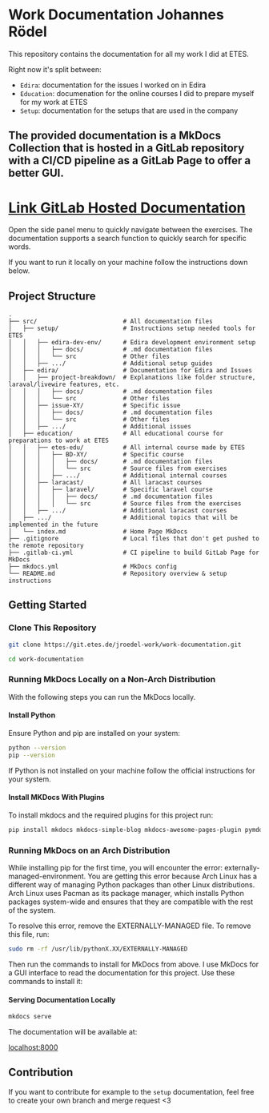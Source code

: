 # Work Documentation Johannes Rödel

This repository contains the documentation for all my work I did at ETES. 

Right now it's split between:

- `Edira`: documentation for the issues I worked on in Edira
- `Education`: documenation for the online courses I did to prepare myself for my work at ETES
- `Setup`: documentation for the setups that are used in the company

The provided documentation is a MkDocs Collection that is hosted in a GitLab repository with a CI/CD pipeline as a GitLab Page to offer a better GUI.
---

# **[Link GitLab Hosted Documentation](https://git.etes.de/jroedel-work/work-documentation.gitlab.io)**

Open the side panel menu to quickly navigate between the exercises. The documentation supports a search function to quickly search for specific words.

If you want to run it locally on your machine follow the instructions down below. 

## Project Structure 

```
.
├── src/                        # All documentation files
│   ├── setup/                  # Instructions setup needed tools for ETES
│   │   ├── edira-dev-env/      # Edira development environment setup
│   │   │   ├── docs/           # .md documentation files
│   │   │   └── src             # Other files
│   │   ├── .../                # Additional setup guides
│   ├── edira/                  # Documentation for Edira and Issues
│   │   ├── project-breakdown/  # Explanations like folder structure, laraval/livewire features, etc.
│   │   │   ├── docs/           # .md documentation files
│   │   │   └── src             # Other files
│   │   ├── issue-XY/           # Specific issue
│   │   │   ├── docs/           # .md documentation files
│   │   │   └── src             # Other files
│   │   ├── .../                # Additional issues
│   ├── education/              # All educational course for preparations to work at ETES
│   │   ├── etes-edu/           # All internal course made by ETES
│   │   │   ├── BD-XY/          # Specific course
│   │   │   │   ├── docs/       # .md documentation files
│   │   │   │   └── src         # Source files from exercises
│   │   │   ├── .../            # Additional internal courses
│   │   ├── laracast/           # All laracast courses
│   │   │   ├── laravel/        # Specific laravel course
│   │   │   │   ├── docs/       # .md documentation files
│   │   │   │   └── src         # Source files from the exercises  
│   │   ├── .../                # Additional laracast courses
│   ├── .../                    # Additional topics that will be implemented in the future        
│   └── index.md                # Home Page MkDocs 
├── .gitignore                  # Local files that don't get pushed to the remote repository
├── .gitlab-ci.yml              # CI pipeline to build GitLab Page for MkDocs
├── mkdocs.yml                  # MkDocs config
└── README.md                   # Repository overview & setup instructions
```

## Getting Started

### Clone This Repository

```bash
git clone https://git.etes.de/jroedel-work/work-documentation.git

cd work-documentation
```

### Running MkDocs Locally on a Non-Arch Distribution

With the following steps you can run the MkDocs locally.

#### Install Python 

Ensure Python and pip are installed on your system:

```bash
python --version
pip --version
```

If Python is not installed on your machine follow the official instructions for your system.

#### Install MKDocs With Plugins

To install mkdocs and the required plugins for this project run:

```bash
pip install mkdocs mkdocs-simple-blog mkdocs-awesome-pages-plugin pymdown-extensions mkdocs-github-admonitions-plugin
```

### Running MkDocs on an Arch Distribution

While installing pip for the first time, you will encounter the error: externally-managed-environment. You are getting this error because Arch Linux has a different way of managing Python packages than other Linux distributions. Arch Linux uses Pacman as its package manager, which installs Python packages system-wide and ensures that they are compatible with the rest of the system.

To resolve this error, remove the EXTERNALLY-MANAGED file. To remove this file, run:

```bash
sudo rm -rf /usr/lib/pythonX.XX/EXTERNALLY-MANAGED
```

Then run the commands to install for MkDocs from above.
I use MkDocs for a GUI interface to read the documentation for this project. Use these commands to install it:

#### Serving Documentation Locally

```bash
mkdocs serve
```

The documentation will be available at:

[localhost:8000](http://127.0.0.1:8000)

## Contribution 

If you want to contribute for example to the `setup` documentation, feel free to create your own branch and merge request <3